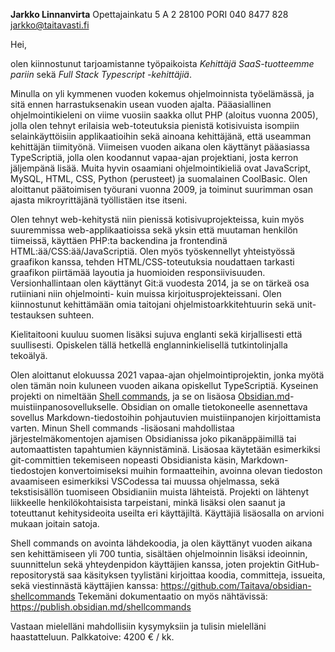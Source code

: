 **Jarkko Linnanvirta**
Opettajainkatu 5 A 2
28100 PORI
040 8477 828
jarkko@taitavasti.fi


Hei,

olen kiinnostunut tarjoamistanne työpaikoista *Kehittäjä SaaS-tuotteemme pariin* sekä *Full Stack Typescript -kehittäjiä*.

Minulla on yli kymmenen vuoden kokemus ohjelmoinnista työelämässä, ja sitä ennen harrastuksenakin usean vuoden ajalta. Pääasiallinen ohjelmointikieleni on viime vuosiin saakka ollut PHP (aloitus vuonna 2005), jolla olen tehnyt erilaisia web-toteutuksia pienistä kotisivuista isompiin selainkäyttöisiin applikaatioihin sekä ainoana kehittäjänä, että useamman kehittäjän tiimityönä. Viimeisen vuoden aikana olen käyttänyt pääasiassa TypeScriptiä, jolla olen koodannut vapaa-ajan projektiani, josta kerron jäljempänä lisää. Muita hyvin osaamiani ohjelmointikieliä ovat JavaScript, MySQL, HTML, CSS, Python (perusteet) ja suomalainen CoolBasic. Olen aloittanut päätoimisen työurani vuonna 2009, ja toiminut suurimman osan ajasta mikroyrittäjänä työllistäen itse itseni.

Olen tehnyt web-kehitystä niin pienissä kotisivuprojekteissa, kuin myös suuremmissa web-applikaatioissa sekä yksin että muutaman henkilön tiimeissä, käyttäen PHP:ta backendina ja frontendinä HTML:ää/CSS:ää/JavaScriptiä. Olen myös työskennellyt yhteistyössä graafikon kanssa, tehden HTML/CSS-toteutuksia noudattaen tarkasti graafikon piirtämää layoutia ja huomioiden responsiivisuuden. Versionhallintaan olen käyttänyt Git:ä vuodesta 2014, ja se on tärkeä osa rutiiniani niin ohjelmointi- kuin muissa kirjoitusprojekteissani. Olen kiinnostunut kehittämään omia taitojani ohjelmistoarkkitehtuurin sekä unit-testauksen suhteen.

Kielitaitooni kuuluu suomen lisäksi sujuva englanti sekä kirjallisesti että suullisesti. Opiskelen tällä hetkellä englanninkielisellä tutkintolinjalla tekoälyä.

Olen aloittanut elokuussa 2021 vapaa-ajan ohjelmointiprojektin, jonka myötä olen tämän noin kuluneen vuoden aikana opiskellut TypeScriptiä. Kyseinen projekti on nimeltään [Shell commands](https://github.com/Taitava/obsidian-shellcommands), ja se on lisäosa [Obsidian.md](https://obsidian.md)-muistiinpanosovellukselle. Obsidian on omalle tietokoneelle asennettava sovellus Markdown-tiedostoihin pohjautuvien muistiinpanojen kirjoittamista varten. Minun Shell commands -lisäosani mahdollistaa järjestelmäkomentojen ajamisen Obsidianissa joko pikanäppäimillä tai automaattisten tapahtumien käynnistäminä. Lisäosaa käytetään esimerkiksi git-committien tekemiseen nopeasti Obsidianista käsin, Markdown-tiedostojen konvertoimiseksi muihin formaatteihin, avoinna olevan tiedoston avaamiseen esimerkiksi VSCodessa tai muussa ohjelmassa, sekä tekstisisällön tuomiseen Obsidianiin muista lähteistä. Projekti on lähtenyt liikkeelle henkilökohtaisista tarpeistani, minkä lisäksi olen saanut ja toteuttanut kehitysideoita useilta eri käyttäjiltä. Käyttäjiä lisäosalla on arvioni mukaan joitain satoja.

Shell commands on avointa lähdekoodia, ja olen käyttänyt vuoden aikana sen kehittämiseen yli 700 tuntia, sisältäen ohjelmoinnin lisäksi ideoinnin, suunnittelun sekä yhteydenpidon käyttäjien kanssa, joten projektin GitHub-repositorystä saa käsityksen tyylistäni kirjoittaa koodia, committeja, issueita, sekä viestinnästä käyttäjien kanssa: https://github.com/Taitava/obsidian-shellcommands
Tekemäni dokumentaatio on myös nähtävissä: https://publish.obsidian.md/shellcommands

Vastaan mielelläni mahdollisiin kysymyksiin ja tulisin mielelläni haastatteluun. Palkkatoive: 4200 € / kk.